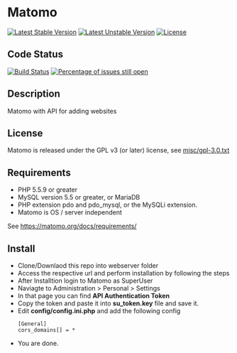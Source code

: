 # Matomo 

[![Latest Stable Version](https://poser.pugx.org/piwik/piwik/v/stable)](https://matomo.org/download/)
[![Latest Unstable Version](https://poser.pugx.org/piwik/piwik/v/unstable)](https://packagist.org/packages/piwik/piwik)
[![License](https://poser.pugx.org/piwik/piwik/license)](https://matomo.org/free-software/)

## Code Status

[![Build Status](https://travis-ci.org/matomo-org/matomo.svg?branch=master)](https://travis-ci.org/matomo-org/matomo/branches)
[![Percentage of issues still open](http://isitmaintained.com/badge/open/matomo-org/matomo.svg)](http://isitmaintained.com/project/matomo-org/matomo "Percentage of issues still open")

## Description

Matomo with API for adding websites

## License

Matomo is released under the GPL v3 (or later) license, see [misc/gpl-3.0.txt](misc/gpl-3.0.txt)


## Requirements

  * PHP 5.5.9 or greater
  * MySQL version 5.5 or greater, or MariaDB 
  * PHP extension pdo and pdo_mysql, or the MySQLi extension.
  * Matomo is OS / server independent

See https://matomo.org/docs/requirements/

## Install

  * Clone/Downlaod this repo into webserver folder
  * Access the respective url and perform installation by following the steps
  * After Installtion login to Matomo as SuperUser
  * Naviagte to Administration > Personal > Settings
  * In that page you can find  **API Authentication Token**
  * Copy the token and paste it into **su_token.key** file and save it.
  * Edit **config/config.ini.php** and add the following config
    ````
    [General]
    cors_domains[] = *
    ````
  * You are done.